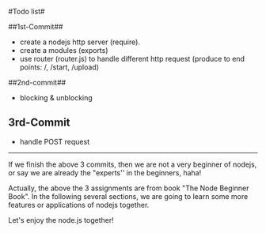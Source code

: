 #Todo list#

##1st-Commit##
- create a nodejs http server (require).
- create a modules (exports)
- use router (router.js) to handle different http request (produce to end points: /, /start, /upload)


##2nd-commit##
- blocking & unblocking

## 3rd-Commit

- handle POST request

---
If we finish the above 3 commits, then we are not a very beginner of nodejs, or say we are already the "experts'' in the beginners, haha!

Actually, the above the 3 assignments are from book "The Node Beginner Book". In the following several sections, we are going to learn some more features or applications of nodejs together.

Let's enjoy the node.js together!
